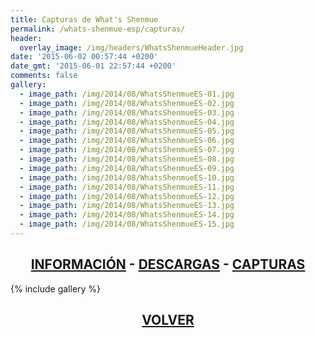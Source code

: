 ```yaml
---
title: Capturas de What's Shenmue
permalink: /whats-shenmue-esp/capturas/
header:
  overlay_image: /img/headers/WhatsShenmueHeader.jpg
date: '2015-06-02 00:57:44 +0200'
date_gmt: '2015-06-01 22:57:44 +0200'
comments: false
gallery:
  - image_path: /img/2014/08/WhatsShenmueES-01.jpg
  - image_path: /img/2014/08/WhatsShenmueES-02.jpg
  - image_path: /img/2014/08/WhatsShenmueES-03.jpg
  - image_path: /img/2014/08/WhatsShenmueES-04.jpg
  - image_path: /img/2014/08/WhatsShenmueES-05.jpg
  - image_path: /img/2014/08/WhatsShenmueES-06.jpg
  - image_path: /img/2014/08/WhatsShenmueES-07.jpg
  - image_path: /img/2014/08/WhatsShenmueES-08.jpg
  - image_path: /img/2014/08/WhatsShenmueES-09.jpg
  - image_path: /img/2014/08/WhatsShenmueES-10.jpg
  - image_path: /img/2014/08/WhatsShenmueES-11.jpg
  - image_path: /img/2014/08/WhatsShenmueES-12.jpg
  - image_path: /img/2014/08/WhatsShenmueES-13.jpg
  - image_path: /img/2014/08/WhatsShenmueES-14.jpg
  - image_path: /img/2014/08/WhatsShenmueES-15.jpg
---
```

<h2 style="text-align: center;"><strong><a href="/whats-shenmue-esp/informacion/">INFORMACIÓN</a> - <a href="/whats-shenmue-esp/descargar/">DESCARGAS</a> - <a href="/whats-shenmue-esp/capturas/">CAPTURAS</a></strong></h2>

{% include gallery %}

<h2 style="text-align: center;"><strong><a href="/whats-shenmue-esp/">VOLVER</a></strong></h2>


